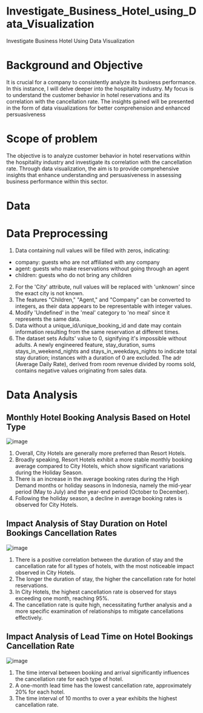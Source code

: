 # Investigate_Business_Hotel_using_Data_Visualization
Investigate Business Hotel Using Data Visualization


# Background and Objective
It is crucial for a company to consistently analyze its business performance. In this instance, I will delve deeper into the hospitality industry. My focus is to understand the customer behavior in hotel reservations and its correlation with the cancellation rate. The insights gained will be presented in the form of data visualizations for better comprehension and enhanced persuasiveness

# Scope of problem
The objective is to analyze customer behavior in hotel reservations within the hospitality industry and investigate its correlation with the cancellation rate. Through data visualization, the aim is to provide comprehensive insights that enhance understanding and persuasiveness in assessing business performance within this sector.

# Data

# Data Preprocessing
1. Data containing null values will be filled with zeros, indicating:
- company: guests who are not affiliated with any company
- agent: guests who make reservations without going through an agent
- children: guests who do not bring any children
  
2. For the 'City' attribute, null values will be replaced with 'unknown' since the exact city is not known.
3. The features "Children," "Agent," and "Company" can be converted to integers, as their data appears to be representable with integer values.
4. Modify 'Undefined' in the 'meal' category to 'no meal' since it represents the same data.
5. Data without a unique_id/unique_booking_id and date may contain information resulting from the same reservation at different times.
6. The dataset sets Adults' value to 0, signifying it's impossible without adults. A newly engineered feature, stay_duration, sums stays_in_weekend_nights and stays_in_weekdays_nights to indicate total stay duration; instances with a duration of 0 are excluded. The adr (Average Daily Rate), derived from room revenue divided by rooms sold, contains negative values originating from sales data.

# Data Analysis
## Monthly Hotel Booking Analysis Based on Hotel Type

![image](https://github.com/pwirap/Investigate_Business_Hotel_using_Data_Visualization/assets/99533745/822528b4-730b-4d53-9afb-1922961af020)

1. Overall, City Hotels are generally more preferred than Resort Hotels.
2. Broadly speaking, Resort Hotels exhibit a more stable monthly booking average compared to City Hotels, which show significant variations during the Holiday Season.
3. There is an increase in the average booking rates during the High Demand months or holiday seasons in Indonesia, namely the mid-year period (May to July) and the year-end period (October to December).
4. Following the holiday season, a decline in average booking rates is observed for City Hotels.

## Impact Analysis of Stay Duration on Hotel Bookings Cancellation Rates

![image](https://github.com/pwirap/Investigate_Business_Hotel_using_Data_Visualization/assets/99533745/08a5b564-972c-4d1c-ad7e-8c16f7476360)

1. There is a positive correlation between the duration of stay and the cancellation rate for all types of hotels, with the most noticeable impact observed in City Hotels.
2. The longer the duration of stay, the higher the cancellation rate for hotel reservations.
3. In City Hotels, the highest cancellation rate is observed for stays exceeding one month, reaching 95%.
4. The cancellation rate is quite high, necessitating further analysis and a more specific examination of relationships to mitigate cancellations effectively.

## Impact Analysis of Lead Time on Hotel Bookings Cancellation Rate

![image](https://github.com/pwirap/Investigate_Business_Hotel_using_Data_Visualization/assets/99533745/affad078-9651-4e69-b73e-7fd8667a4ace)

1. The time interval between booking and arrival significantly influences the cancellation rate for each type of hotel.
2. A one-month lead time has the lowest cancellation rate, approximately 20% for each hotel.
3. The time interval of 10 months to over a year exhibits the highest cancellation rate.



